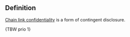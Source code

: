 ## Definition
[Chain link confidentiality](chain-link-confidentiality) is a form of contingent disclosure.

{TBW prio 1}
